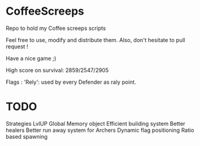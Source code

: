 CoffeeScreeps
=======

Repo to hold my Coffee screeps scripts

Feel free to use, modify and distribute them.
Also, don't hesitate to pull request !

Have a nice game ;)

High score on survival: 2859/2547/2905

Flags :
'Rely': used by every Defender as raly point.

TODO
====

Strategies
LvlUP
Global Memory object
Efficient building system
Better healers
Better run away system for Archers
Dynamic flag positioning
Ratio based spawning
